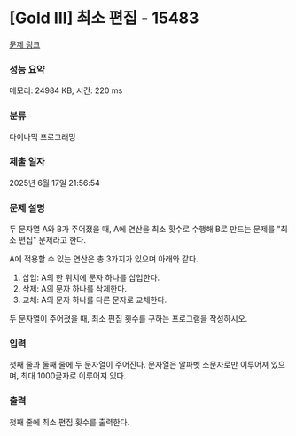 # [Gold III] 최소 편집 - 15483 

[문제 링크](https://www.acmicpc.net/problem/15483) 

### 성능 요약

메모리: 24984 KB, 시간: 220 ms

### 분류

다이나믹 프로그래밍

### 제출 일자

2025년 6월 17일 21:56:54

### 문제 설명

<p>두 문자열 A와 B가 주어졌을 때, A에 연산을 최소 횟수로 수행해 B로 만드는 문제를 "최소 편집" 문제라고 한다.</p>

<p>A에 적용할 수 있는 연산은 총 3가지가 있으며 아래와 같다.</p>

<ol>
	<li>삽입: A의 한 위치에 문자 하나를 삽입한다.</li>
	<li>삭제: A의 문자 하나를 삭제한다.</li>
	<li>교체: A의 문자 하나를 다른 문자로 교체한다.</li>
</ol>

<p>두 문자열이 주어졌을 때, 최소 편집 횟수를 구하는 프로그램을 작성하시오.</p>

### 입력 

 <p>첫째 줄과 둘째 줄에 두 문자열이 주어진다. 문자열은 알파벳 소문자로만 이루어져 있으며, 최대 1000글자로 이루어져 있다.</p>

### 출력 

 <p>첫째 줄에 최소 편집 횟수를 출력한다.</p>

